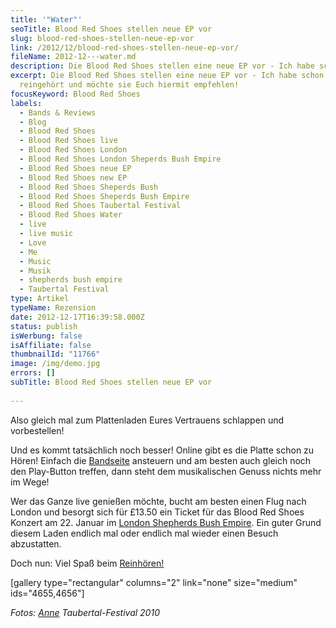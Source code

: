 ```yaml
---
title: '"Water"'
seoTitle: Blood Red Shoes stellen neue EP vor
slug: blood-red-shoes-stellen-neue-ep-vor
link: /2012/12/blood-red-shoes-stellen-neue-ep-vor/
fileName: 2012-12---water.md
description: Die Blood Red Shoes stellen eine neue EP vor - Ich habe schon mal reingehört
excerpt: Die Blood Red Shoes stellen eine neue EP vor - Ich habe schon mal
  reingehört und möchte sie Euch hiermit empfehlen!
focusKeyword: Blood Red Shoes
labels:
  - Bands & Reviews
  - Blog
  - Blood Red Shoes
  - Blood Red Shoes live
  - Blood Red Shoes London
  - Blood Red Shoes London Sheperds Bush Empire
  - Blood Red Shoes neue EP
  - Blood Red Shoes new EP
  - Blood Red Shoes Sheperds Bush
  - Blood Red Shoes Sheperds Bush Empire
  - Blood Red Shoes Taubertal Festival
  - Blood Red Shoes Water
  - live
  - live music
  - Love
  - Me
  - Music
  - Musik
  - shepherds bush empire
  - Taubertal Festival
type: Artikel
typeName: Rezension
date: 2012-12-17T16:39:58.000Z
status: publish
isWerbung: false
isAffiliate: false
thumbnailId: "11766"
image: /img/demo.jpg
errors: []
subTitle: Blood Red Shoes stellen neue EP vor
  
---
```


Also gleich mal zum Plattenladen Eures Vertrauens schlappen und vorbestellen!

Und es kommt tatsächlich noch besser! Online gibt es die Platte schon zu Hören!
Einfach die [Bandseite](http://www.bloodredshoes.co.uk/this-weeks-round-up/)
ansteuern und am besten auch gleich noch den Play-Button treffen, dann steht dem
musikalischen Genuss nichts mehr im Wege!

Wer das Ganze live genießen möchte, bucht am besten einen Flug nach London und
besorgt sich für £13.50 ein Ticket für das Blood Red Shoes Konzert am 22. Januar
im
[London Shepherds Bush Empire](http://www.o2shepherdsbushempire.co.uk/event/40284/blood-red-shoes-tickets).
Ein guter Grund diesem Laden endlich mal oder endlich mal wieder einen Besuch
abzustatten.

Doch nun: Viel Spaß beim [Reinhören!](https://soundcloud.com/bloodredshoes)

[gallery type="rectangular" columns="2" link="none" size="medium"
ids="4655,4656"]

_Fotos: [Anne](/ein-blick-hinter-die-kulissen-von-anne-bloggt-cardamonchai/)
Taubertal-Festival 2010_

  